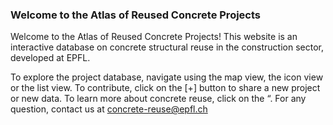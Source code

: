 ### Welcome to the Atlas of Reused Concrete Projects

Welcome to the Atlas of Reused Concrete Projects! This website is an interactive database on concrete structural reuse in the construction sector, developed at EPFL.

To explore the project database, navigate using the map view, the icon view or the list view.
To contribute, click on the [+] button to share a new project or new data.
To learn more about concrete reuse, click on the “.
For any question, contact us at concrete-reuse@epfl.ch